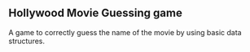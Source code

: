 ## Hollywood Movie Guessing game
A game to correctly guess the name of the movie by using basic data structures.
